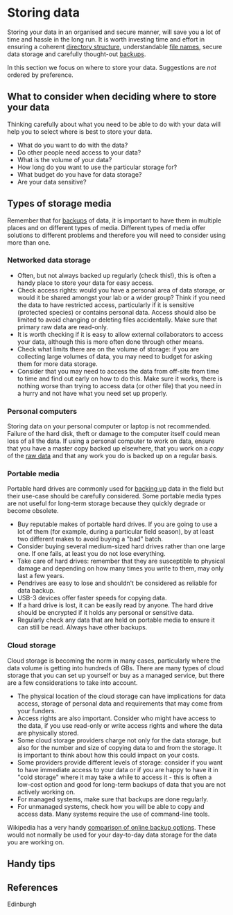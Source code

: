 # Storing data # 

Storing your data in an organised and secure manner, will save you a lot of time and hassle in the long run. It is worth investing time and effort in ensuring a coherent [directory structure](directory_structure.md), understandable [file names](file_naming.md), secure data storage and carefully thought-out [backups](backing_up_data.md).

In this section we focus on where to store your data. Suggestions are <em>not</em> ordered by preference.

## What to consider when deciding where to store your data ##

Thinking carefully about what you need to be able to do with your data will help you to select where is best to store your data.

* What do you want to do with the data? 
* Do other people need access to your data?
* What is the volume of your data?
* How long do you want to use the particular storage for?
* What budget do you have for data storage?
* Are your data sensitive?

## Types of storage media ##

Remember that for [backups](backing_up_data.md) of data, it is important to have them in multiple places and on different types of media. Different types of media offer solutions to different problems and therefore you will need to consider using more than one. 

### Networked data storage ###

* Often, but not always backed up regularly (check this!), this is often a handy place to store your data for easy access. 
* Check access rights: would you have a personal area of data storage, or would it be shared amongst your lab or a wider group? Think if you need the data to have restricted access, particularly if it is sensitive (protected species) or contains personal data. Access should also be limited to avoid changing or deleting files accidentally. Make sure that primary raw data are read-only.
* It is worth checking if it is easy to allow external collaborators to access your data, although this is more often done through other means. 
* Check what limits there are on the volume of storage: if you are collecting large volumes of data, you may need to budget for asking them for more data storage.
* Consider that you may need to access the data from off-site from time to time and find out early on how to do this. Make sure it works, there is nothing worse than trying to access data (or other file) that you need in a hurry and not have what you need set up properly.

### Personal computers ###

Storing data on your personal computer or laptop is not recommended. Failure of the hard disk, theft or damage to the computer itself could mean loss of all the data. If using a personal computer to work on data, ensure that you have a master copy backed up elsewhere, that you work on a <em>copy</em> of the [raw data](working_on_data.md) and that any work you do is backed up on a regular basis. 

### Portable media ###

Portable hard drives are commonly used for [backing up](backing_up_data.md) data in the field but their use-case should be carefully considered. Some portable media types are not useful for long-term storage because they quickly degrade or become obsolete. 

* Buy reputable makes of portable hard drives. If you are going to use a lot of them (for example, during a particular field season), by at least two different makes to avoid buying a "bad" batch. 
* Consider buying several medium-sized hard drives rather than one large one. If one fails, at least you do not lose everything.
* Take care of hard drives: remember that they are susceptible to physical damage and depending on how many times you write to them, may only last a few years.
* Pendrives are easy to lose and shouldn't be considered as reliable for data backup. 
* USB-3 devices offer faster speeds for copying data.
* If a hard drive is lost, it can be easily read by anyone. The hard drive should be encrypted if it holds any personal or sensitive data.
* Regularly check any data that are held on portable media to ensure it can still be read. Always have other backups. 

### Cloud storage ###

Cloud storage is becoming the norm in many cases, particularly where the data volume is getting into hundreds of GBs. There are many types of cloud storage that you can set up yourself or buy as a managed service, but there are a few considerations to take into account.

* The physical location of the cloud storage can have implications for data access, storage of personal data and requirements that may come from your funders.
* Access rights are also important. Consider who might have access to the data, if you use read-only or write access rights and where the data are physically stored. 
* Some cloud storage providers charge not only for the data storage, but also for the number and size of copying data to and from the storage. It is important to think about how this could impact on your costs.
* Some providers provide different levels of storage: consider if you want to have immediate access to your data or if you are happy to have it in "cold storage" where it may take a while to access it - this is often a low-cost option and good for long-term backups of data that you are not actively working on.
* For managed systems, make sure that backups are done regularly.
* For unmanaged systems, check how you will be able to copy and access data. Many systems require the use of command-line tools.

Wikipedia has a very handy [comparison of online backup options](https://en.wikipedia.org/wiki/Comparison_of_online_backup_services). These would not normally be used for your day-to-day data storage for the data you are working on.

## Handy tips ##

## References ##
 Edinburgh